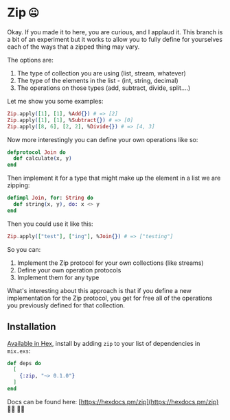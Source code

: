 # Zip 🤐

Okay. If you made it to here, you are curious, and I applaud it. This branch is a bit of an experiment but it works to allow you to fully define for yourselves each of the ways that a zipped thing may vary.

The options are:

1. The type of collection you are using (list, stream, whatever)
2. The type of the elements in the list - (int, string, decimal)
3. The operations on those types (add, subtract, divide, split....)

Let me show you some examples:

```elixir
Zip.apply([1], [1], %Add{}) # => [2]
Zip.apply([1], [1], %Subtract{}) # => [0]
Zip.apply([8, 6], [2, 2], %Divide{}) # => [4, 3]
```

Now more interestingly you can define your own operations like so:

```elixir
defprotocol Join do
  def calculate(x, y)
end
```

Then implement it for a type that might make up the element in a list we are zipping:

```elixir
defimpl Join, for: String do
  def string(x, y), do: x <> y
end
```

Then you could use it like this:

```elixir
Zip.apply(["test"], ["ing"], %Join{}) # => ["testing"]
```

So you can:

1. Implement the Zip protocol for your own collections (like streams)
2. Define your own operation protocols
3. Implement them for any type

What's interesting about this approach is that if you define a new implementation for the Zip protocol, you get for free all of the operations you previously defined for that collection.

## Installation

[Available in Hex](https://hex.pm/docs/publish), install by adding `zip` to your list of dependencies in `mix.exs`:

```elixir
def deps do
  [
    {:zip, "~> 0.1.0"}
  ]
end
```

Docs can be found here: [https://hexdocs.pm/zip](https://hexdocs.pm/zip) 👩‍⚕️ 👩‍⚕️
